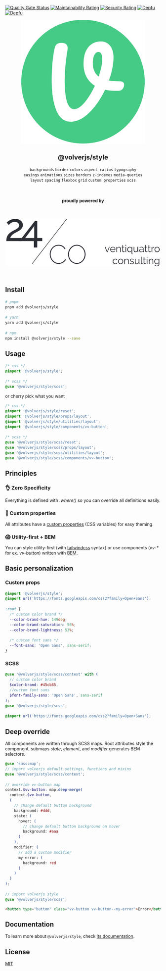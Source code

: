 [![Quality Gate Status](https://sonarcloud.io/api/project_badges/measure?project=volverjs_style&metric=alert_status)](https://sonarcloud.io/summary/new_code?id=volverjs_style) [![Maintainability Rating](https://sonarcloud.io/api/project_badges/measure?project=volverjs_style&metric=sqale_rating)](https://sonarcloud.io/summary/new_code?id=volverjs_style) [![Security Rating](https://sonarcloud.io/api/project_badges/measure?project=volverjs_style&metric=security_rating)](https://sonarcloud.io/summary/new_code?id=volverjs_style) [![Depfu](https://badges.depfu.com/badges/bb76a99db33bb40379950c71c172e7da/status.svg)](https://depfu.com) [![Depfu](https://badges.depfu.com/badges/bb76a99db33bb40379950c71c172e7da/overview.svg)](https://depfu.com/github/volverjs/style?project_id=38570)

<div align="center">

[![volverjs](public/volverjs.svg)](https://volverjs.github.io/style)

## @volverjs/style

`backgrounds` `border` `colors` `aspect ratios` `typography`\
`easings` `animations` `sizes` `borders` `z-indexes` `media-queries`\
`layout` `spacing` `flexbox` `grid` `custom properties` `scss`

<br>

#### proudly powered by

<br>

[![24/Consulting](public/24consulting.svg)](https://24consulting.it)

<br>

</div>

## Install

```bash
# pnpm
pnpm add @volverjs/style

# yarn
yarn add @volverjs/style

# npm 
npm install @volverjs/style --save
```

## Usage

```scss
/* css */
@import '@volverjs/style';

/* scss */
@use '@volverjs/style/scss';
```

or cherry pick what you want

```scss
/* css */
@import '@volverjs/style/reset';
@import '@volverjs/style/props/layout';
@import '@volverjs/style/utilities/layout';
@import '@volverjs/style/components/vv-button';

/* scss */
@use '@volverjs/style/scss/reset';
@use '@volverjs/style/scss/props/layout';
@use '@volverjs/style/scss/utilities/layout';
@use '@volverjs/style/scss/components/vv-button';
```

## Principles

### 👌 Zero Specificity

Everything is defined with *:where()* so you can override all definitions easily.

### 🎨 Custom properties

All attributes have a [custom properties](https://developer.mozilla.org/en-US/docs/Web/CSS/--*) (CSS variables) for easy theming.

### 😱 Utility-first + BEM

You can style utility-first (with [tailwindcss](https://tailwindcss.com) syntax) or use components (*vv-\** for ex. *vv-button*) written with [BEM](http://getbem.com/introduction/).

## Basic personalization

### Custom props

```css
@import '@volverjs/style';
@import url('https://fonts.googleapis.com/css2?family=Open+Sans');

:root {
  /* custom color brand */
  --color-brand-hue: 149deg;
  --color-brand-saturation: 56%;
  --color-brand-lightness: 53%;

  /* custom font sans */
  --font-sans: 'Open Sans', sans-serif;
}
```

### SCSS

```scss
@use '@volverjs/style/scss/context' with (
  // custom color brand 
  $color-brand: #45cb85,
  //custom font sans
  $font-family-sans: 'Open Sans', sans-serif
);
@use '@volverjs/style/scss';

@import url('https://fonts.googleapis.com/css2?family=Open+Sans');
```

## Deep override

All components are written through SCSS maps.
Root attributes style the component, submaps *state*, *element*, and *modifier* generates BEM selectors.

```scss
@use 'sass:map';
// import volverjs default settings, functions and mixins
@use '@volverjs/style/scss/context';

// override vv-button map
context.$vv-button: map.deep-merge(
  context.$vv-button,
  (
    // change default button background
    background: #ddd,
    state: (
      hover: (
        // change default button background on hover
        background: #aaa
      )
    ),
    modifier: (
      // add a custom modifier
      my-error: (
        background: red
      )
    )
  )
);

// import volverjs style
@use '@volverjs/style/scss';
```

```html
<button type="button" class="vv-button vv-button--my-error">Error</button>
```

## Documentation
To learn more about `@volverjs/style`, check [its documentation](https://volverjs.github.io/style).

## License
[MIT](http://opensource.org/licenses/MIT)
